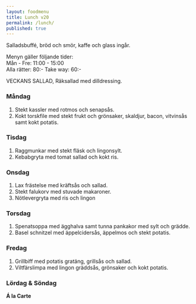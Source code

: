 ```yaml
---
layout: foodmenu
title: Lunch v20
permalink: /lunch/
published: true
---
```

Salladsbuffé, bröd och smör, kaffe och glass ingår.

Menyn gäller följande tider:  
Mån - Fre: 11:00 - 15:00  
Alla rätter: 80:- Take way: 60:-

VECKANS SALLAD,
Räksallad med dilldressing.

### Måndag
1. Stekt kassler med rotmos och senapsås.
2. Kokt torskfile med stekt frukt och grönsaker, skaldjur, bacon, vitvinsås samt kokt potatis.

### Tisdag

1. Raggmunkar med stekt fläsk och lingonsylt.
2. Kebabgryta med tomat sallad och kokt ris.

### Onsdag

1. Lax frästelse med kräftsås och sallad.
2. Stekt falukorv med stuvade makaroner.
3. Nötlevergryta med ris och lingon

### Torsdag

1. Spenatsoppa med ägghalva samt tunna pankakor med sylt och grädde.
2. Basel schnitzel med äppelcidersås, äppelmos och stekt potatis.

### Fredag

1. Grillbiff med potatis gratäng, grillsås och sallad.
2. Viltfärslimpa med lingon gräddsås, grönsaker och kokt potatis.

### Lördag & Söndag

**Á la Carte**
